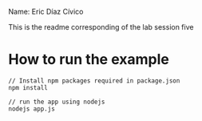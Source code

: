 Name: Eric Díaz Cívico

This is the readme corresponding of the lab session five

# How to run the example
	// Install npm packages required in package.json
	npm install

	// run the app using nodejs
	nodejs app.js

